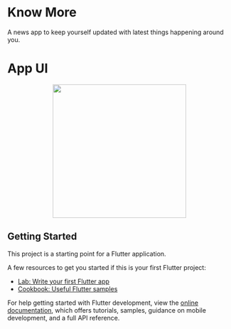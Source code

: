 # Know More
A news app to keep yourself updated with latest things happening around you.

# App UI

<p align="center">
<img src="https://github.com/AjCodez/flutter_news_app/blob/master/Screenshots/know%20more.gif" width="300px" />
</p>

## Getting Started

This project is a starting point for a Flutter application.

A few resources to get you started if this is your first Flutter project:

- [Lab: Write your first Flutter app](https://docs.flutter.dev/get-started/codelab)
- [Cookbook: Useful Flutter samples](https://docs.flutter.dev/cookbook)

For help getting started with Flutter development, view the
[online documentation](https://docs.flutter.dev/), which offers tutorials,
samples, guidance on mobile development, and a full API reference.
